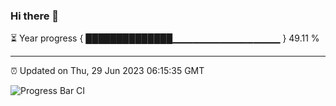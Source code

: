 ### Hi there 👋

⏳ Year progress { ██████████████▁▁▁▁▁▁▁▁▁▁▁▁▁▁▁▁ } 49.11 %

---

⏰ Updated on Thu, 29 Jun 2023 06:15:35 GMT

![Progress Bar CI](https://github.com/liununu/liununu/workflows/Progress%20Bar%20CI/badge.svg)
